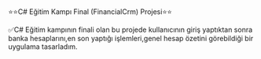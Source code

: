 ⭐⭐C# Eğitim Kampı Final (FinancialCrm) Projesi⭐⭐

✅C# Eğitim kampının finali olan bu projede kullanıcının giriş yaptıktan sonra banka hesaplarını,en son yaptığı işlemleri,genel hesap özetini görebildiği bir uygulama tasarladım.
